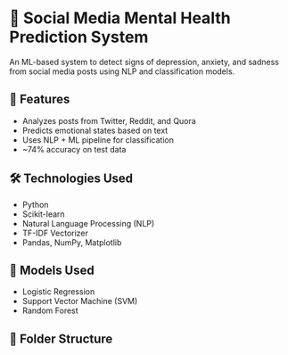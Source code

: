 # 🧠 Social Media Mental Health Prediction System

An ML-based system to detect signs of depression, anxiety, and sadness from social media posts using NLP and classification models.

## 📌 Features
- Analyzes posts from Twitter, Reddit, and Quora
- Predicts emotional states based on text
- Uses NLP + ML pipeline for classification
- ~74% accuracy on test data

## 🛠️ Technologies Used
- Python
- Scikit-learn
- Natural Language Processing (NLP)
- TF-IDF Vectorizer
- Pandas, NumPy, Matplotlib

## 🧠 Models Used
- Logistic Regression
- Support Vector Machine (SVM)
- Random Forest

## 📂 Folder Structure
